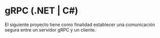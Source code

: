 ﻿# gRPC (.NET | C#)
 
El siguiente proyecto tiene como finalidad establecer una comunicación segura entre un servidor gRPC y un cliente.


 
 

